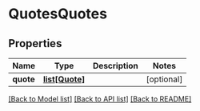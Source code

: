 # QuotesQuotes

## Properties
Name | Type | Description | Notes
------------ | ------------- | ------------- | -------------
**quote** | [**list[Quote]**](Quote.md) |  | [optional] 

[[Back to Model list]](../README.md#documentation-for-models) [[Back to API list]](../README.md#documentation-for-api-endpoints) [[Back to README]](../README.md)


